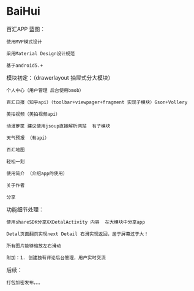 # BaiHui
百汇APP
蓝图：

    使用MVP模式设计

    采用Material Design设计规范

    基于android5.+

模块初定：（drawerlayout 抽屉式分大模块）

    个人中心（用户管理 后台使用bmob）

    百汇日报（知乎api）（toolbar+viewpager+fragment 实现子模块）Gson+Vollery

    美拍视频（美拍视频api）

    动漫箩筐 建议使用jsoup直接解析网站  有子模块

    天气预报 （有api）

    百汇地图

    轻松一刻

    使用简介 （介绍app的使用）

    关于作者

    分享

功能细节处理：

    使用shareSDK分享XXDetalActivity 内容  在大模块中分享app

    Detal页面翻页实现next Detail 右滑实现返回，居于屏幕过于大！

    所有图片能够缩放左右滑动

    附加：1. 创建独有评论后台管理，用户实时交流

后续：

    打包加密发布。。。
